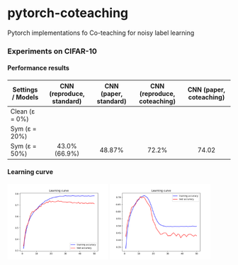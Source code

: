 # pytorch-coteaching
Pytorch implementations fo Co-teaching for noisy label learning



### Experiments on CIFAR-10

#### Performance results
| Settings / Models   	| CNN (reproduce, standard) 	| CNN (paper, standard) 	| CNN (reproduce, coteaching) 	| CNN (paper, coteaching) 	|
|---------------------	|:-------------------------:	|:---------------------:	|:---------------------------:	|:-----------------------:	|
| Clean (ε = 0%)      	|                           	|                       	|                             	|                         	|
| Sym (ε = 20%) 	|                           	|                       	|                             	|                         	|
| Sym (ε = 50%) 	|       43.0% (66.9%)       	|         48.87%        	|            72.2%            	|          74.02          	|


#### Learning curve 

<img src="./coteach_learning_curve.png" width="45%"> <img src="./normal_learning_curve.png" width="45%">
